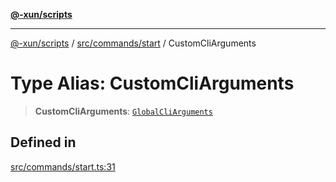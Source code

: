 [**@-xun/scripts**](../../../../README.md)

***

[@-xun/scripts](../../../../README.md) / [src/commands/start](../README.md) / CustomCliArguments

# Type Alias: CustomCliArguments

> **CustomCliArguments**: [`GlobalCliArguments`](../../../configure/type-aliases/GlobalCliArguments.md)

## Defined in

[src/commands/start.ts:31](https://github.com/Xunnamius/xscripts/blob/08b8dd169c5f24bef791b640ada35bc11e6e6e8e/src/commands/start.ts#L31)
